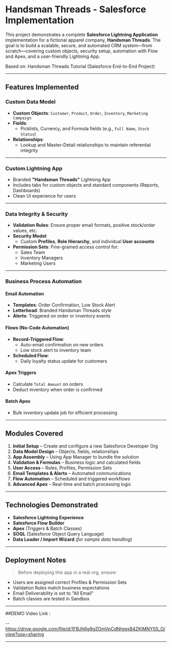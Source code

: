
#  Handsman Threads - Salesforce Implementation

This project demonstrates a complete **Salesforce Lightning Application** implementation for a fictional apparel company, **Handsman Threads**. The goal is to build a scalable, secure, and automated CRM system—from scratch—covering custom objects, security setup, automation with Flow and Apex, and a user-friendly Lightning App.

 Based on: Handsman Threads Tutorial (Salesforce End-to-End Project)

---

##  Features Implemented

###  Custom Data Model

- **Custom Objects**: `Customer`, `Product`, `Order`, `Inventory`, `Marketing Campaign`
- **Fields**:
  - Picklists, Currency, and Formula fields (e.g., `Full Name`, `Stock Status`)
- **Relationships**:
  - Lookup and Master-Detail relationships to maintain referential integrity

---

###  Custom Lightning App

- Branded **"Handsman Threads"** Lightning App
- Includes tabs for custom objects and standard components (Reports, Dashboards)
- Clean UI experience for users

---

###  Data Integrity & Security

- **Validation Rules**: Ensure proper email formats, positive stock/order values, etc.
- **Security Model**:
  - Custom **Profiles**, **Role Hierarchy**, and individual **User accounts**
- **Permission Sets**: Fine-grained access control for:
  - Sales Team
  - Inventory Managers
  - Marketing Users

---

###  Business Process Automation

####  Email Automation

- **Templates**: Order Confirmation, Low Stock Alert
- **Letterhead**: Branded Handsman Threads style
- **Alerts**: Triggered on order or inventory events

####  Flows (No-Code Automation)

- **Record-Triggered Flow**:
  - Auto-email confirmation on new orders
  - Low stock alert to inventory team
- **Scheduled Flow**:
  - Daily loyalty status update for customers

####  Apex Triggers

- Calculate `Total Amount` on orders
- Deduct inventory when order is confirmed

####  Batch Apex

- Bulk inventory update job for efficient processing

---

##  Modules Covered 

1. **Initial Setup** – Create and configure a new Salesforce Developer Org  
2. **Data Model Design** – Objects, fields, relationships  
3. **App Assembly** – Using App Manager to bundle the solution  
4. **Validation & Formulas** – Business logic and calculated fields  
5. **User Access** – Roles, Profiles, Permission Sets  
6. **Email Templates & Alerts** – Automated communications  
7. **Flow Automation** – Scheduled and triggered workflows  
8. **Advanced Apex** – Real-time and batch processing logic  

---

##  Technologies Demonstrated

- **Salesforce Lightning Experience**
- **Salesforce Flow Builder**
- **Apex** (Triggers & Batch Classes)
- **SOQL** (Salesforce Object Query Language)
- **Data Loader / Import Wizard** *(for sample data handling)*

---

##  Deployment Notes

>  Before deploying this app in a real org, ensure:
- Users are assigned correct Profiles & Permission Sets
- Validation Rules match business expectations
- Email Deliverability is set to "All Email"
- Batch classes are tested in Sandbox

___

##DEMO Video Link :

--https://drive.google.com/file/d/1FBJh6g8gZOmVpCdNtggxB4ZKjMNY0S_O/view?usp=sharing

---


